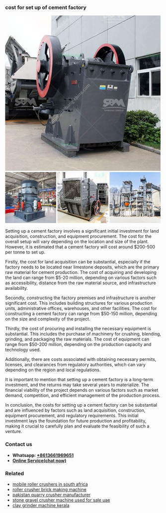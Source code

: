 <h3>cost for set up of cement factory</h3><img src='1708332675.jpg' alt=''><p>Setting up a cement factory involves a significant initial investment for land acquisition, construction, and equipment procurement. The cost for the overall setup will vary depending on the location and size of the plant. However, it is estimated that a cement factory will cost around $200-500 per tonne to set up.</p><p>Firstly, the cost for land acquisition can be substantial, especially if the factory needs to be located near limestone deposits, which are the primary raw material for cement production. The cost of acquiring and developing the land can range from $5-20 million, depending on various factors such as accessibility, distance from the raw material source, and infrastructure availability.</p><p>Secondly, constructing the factory premises and infrastructure is another significant cost. This includes building structures for various production units, administrative offices, warehouses, and other facilities. The cost for constructing a cement factory can range from $50-150 million, depending on the size and complexity of the project.</p><p>Thirdly, the cost of procuring and installing the necessary equipment is substantial. This includes the purchase of machinery for crushing, blending, grinding, and packaging the raw materials. The cost of equipment can range from $50-200 million, depending on the production capacity and technology used.</p><p>Additionally, there are costs associated with obtaining necessary permits, licenses, and clearances from regulatory authorities, which can vary depending on the region and local regulations.</p><p>It is important to mention that setting up a cement factory is a long-term investment, and the returns may take several years to materialize. The financial viability of the project depends on various factors such as market demand, competition, and efficient management of the production process.</p><p>In conclusion, the costs for setting up a cement factory can be substantial and are influenced by factors such as land acquisition, construction, equipment procurement, and regulatory requirements. This initial investment lays the foundation for future production and profitability, making it crucial to carefully plan and evaluate the feasibility of such a venture.</p><h3>Contact us</h3><ul><li><strong>Whatsapp:&nbsp;<a href="https://wa.me/8613661969651">+8613661969651</a></strong></li><li><a href="https://swt.shibang-china.com/?git&amp;zhl&amp;cost for set up of cement factory"><strong>Online Service(chat now)</strong></a></li></ul><h3>Related</h3><ul><li><a href='mobile roller crushers in south africa.md'>mobile roller crushers in south africa</a></li><li><a href='roller crusher brick making machine.md'>roller crusher brick making machine</a></li><li><a href='pakistan quarry crusher manufacturer.md'>pakistan quarry crusher manufacturer</a></li><li><a href='stone gravel crusher machine used for sale uae.md'>stone gravel crusher machine used for sale uae</a></li><li><a href='clay grinder machine kerala.md'>clay grinder machine kerala</a></li></ul>
